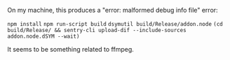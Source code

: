 On my machine, this produces a "error: malformed debug info file" error:

`npm install`
`npm run-script build`
`dsymutil build/Release/addon.node`
`(cd build/Release/ && sentry-cli upload-dif --include-sources addon.node.dSYM --wait)`

It seems to be something related to ffmpeg.
